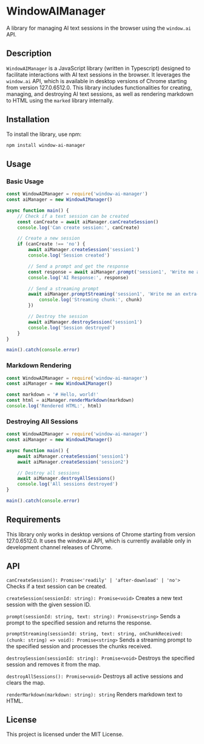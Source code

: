 # WindowAIManager

A library for managing AI text sessions in the browser using the `window.ai` API.

## Description

`WindowAIManager` is a JavaScript library (written in Typescript) designed to facilitate interactions with AI text sessions in the browser. It leverages the `window.ai` API, which is available in desktop versions of Chrome starting from version 127.0.6512.0. This library includes functionalities for creating, managing, and destroying AI text sessions, as well as rendering markdown to HTML using the `marked` library internally.

## Installation

To install the library, use npm:

```bash
npm install window-ai-manager
```

## Usage

### Basic Usage

```js
const WindowAIManager = require('window-ai-manager')
const aiManager = new WindowAIManager()

async function main() {
    // Check if a text session can be created
    const canCreate = await aiManager.canCreateSession()
    console.log('Can create session:', canCreate)

    // Create a new session
    if (canCreate !== 'no') {
        await aiManager.createSession('session1')
        console.log('Session created')

        // Send a prompt and get the response
        const response = await aiManager.prompt('session1', 'Write me a poem')
        console.log('AI Response:', response)

        // Send a streaming prompt
        await aiManager.promptStreaming('session1', 'Write me an extra-long poem', (chunk) => {
            console.log('Streaming chunk:', chunk)
        })

        // Destroy the session
        await aiManager.destroySession('session1')
        console.log('Session destroyed')
    }
}

main().catch(console.error)
```

### Markdown Rendering

```javascript
const WindowAIManager = require('window-ai-manager')
const aiManager = new WindowAIManager()

const markdown = '# Hello, world!'
const html = aiManager.renderMarkdown(markdown)
console.log('Rendered HTML:', html)
```

### Destroying All Sessions

```javascript
const WindowAIManager = require('window-ai-manager')
const aiManager = new WindowAIManager()

async function main() {
    await aiManager.createSession('session1')
    await aiManager.createSession('session2')

    // Destroy all sessions
    await aiManager.destroyAllSessions()
    console.log('All sessions destroyed')
}

main().catch(console.error)
```

## Requirements

This library only works in desktop versions of Chrome starting from version 127.0.6512.0. It uses the window.ai API, which is currently available only in development channel releases of Chrome.

## API

`canCreateSession(): Promise<'readily' | 'after-download' | 'no'>`
Checks if a text session can be created.

`createSession(sessionId: string): Promise<void>`
Creates a new text session with the given session ID.

`prompt(sessionId: string, text: string): Promise<string>`
Sends a prompt to the specified session and returns the response.

`promptStreaming(sessionId: string, text: string, onChunkReceived: (chunk: string) => void): Promise<string>`
Sends a streaming prompt to the specified session and processes the chunks received.

`destroySession(sessionId: string): Promise<void>`
Destroys the specified session and removes it from the map.

`destroyAllSessions(): Promise<void>`
Destroys all active sessions and clears the map.

`renderMarkdown(markdown: string): string`
Renders markdown text to HTML.

## License

This project is licensed under the MIT License.
